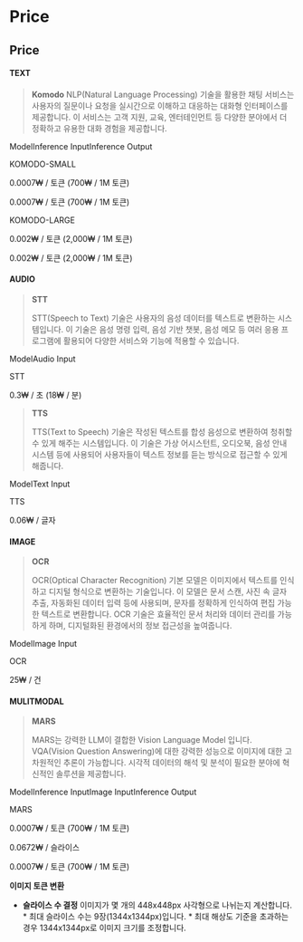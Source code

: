 # Price

## Price

#### TEXT <a href="#text" id="text"></a>

> **Komodo** NLP(Natural Language Processing) 기술을 활용한 채팅 서비스는 사용자의 질문이나 요청을 실시간으로 이해하고 대응하는 대화형 인터페이스를 제공합니다. 이 서비스는 고객 지원, 교육, 엔터테인먼트 등 다양한 분야에서 더 정확하고 유용한 대화 경험을 제공합니다.

ModelInference InputInference Output

KOMODO-SMALL

0.0007₩ / 토큰 (700₩ / 1M 토큰)

0.0007₩ / 토큰 (700₩ / 1M 토큰)

KOMODO-LARGE

0.002₩ / 토큰 (2,000₩ / 1M 토큰)

0.002₩ / 토큰 (2,000₩ / 1M 토큰)

#### AUDIO <a href="#audio" id="audio"></a>

> **STT**
>
> STT(Speech to Text) 기술은 사용자의 음성 데이터를 텍스트로 변환하는 시스템입니다. 이 기술은 음성 명령 입력, 음성 기반 챗봇, 음성 메모 등 여러 응용 프로그램에 활용되어 다양한 서비스와 기능에 적용할 수 있습니다.

ModelAudio Input

STT

0.3₩ / 초 (18₩ / 분)

> **TTS**
>
> TTS(Text to Speech) 기술은 작성된 텍스트를 합성 음성으로 변환하여 청취할 수 있게 해주는 시스템입니다. 이 기술은 가상 어시스턴트, 오디오북, 음성 안내 시스템 등에 사용되어 사용자들이 텍스트 정보를 듣는 방식으로 접근할 수 있게 해줍니다.

ModelText Input

TTS

0.06₩ / 글자

#### IMAGE <a href="#image" id="image"></a>

> **OCR**
>
> OCR(Optical Character Recognition) 기본 모델은 이미지에서 텍스트를 인식하고 디지털 형식으로 변환하는 기술입니다. 이 모델은 문서 스캔, 사진 속 글자 추출, 자동화된 데이터 입력 등에 사용되며, 문자를 정확하게 인식하여 편집 가능한 텍스트로 변환합니다. OCR 기술은 효율적인 문서 처리와 데이터 관리를 가능하게 하며, 디지털화된 환경에서의 정보 접근성을 높여줍니다.

ModelImage Input

OCR

25₩ / 건

#### MULITMODAL <a href="#mulitmodal" id="mulitmodal"></a>

> **MARS**
>
> MARS는 강력한 LLM이 결합한 Vision Language Model 입니다. VQA(Vision Question Answering)에 대한 강력한 성능으로 이미지에 대한 고차원적인 추론이 가능합니다. 시각적 데이터의 해석 및 분석이 필요한 분야에 혁신적인 솔루션을 제공합니다.

ModelInference InputImage InputInference Output

MARS

0.0007₩ / 토큰 (700₩ / 1M 토큰)

0.0672₩ / 슬라이스

0.0007₩ / 토큰 (700₩ / 1M 토큰)

**이미지 토큰 변환**

* **슬라이스 수 결정** 이미지가 몇 개의 448x448px 사각형으로 나뉘는지 계산합니다. \* 최대 슬라이스 수는 9장(1344x1344px)입니다. \* 최대 해상도 기준을 초과하는 경우 1344x1344px로 이미지 크기를 조정합니다.
